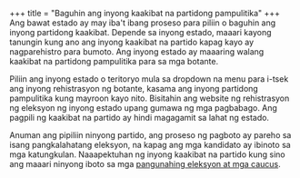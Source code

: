 +++
title = "Baguhin ang inyong kaakibat na partidong pampulitika"
+++
Ang bawat estado ay may iba't ibang proseso para piliin o baguhin ang inyong partidong kaakibat. Depende sa inyong estado, maaari kayong tanungin kung ano ang inyong kaakibat na partido kapag kayo ay nagparehistro para bumoto. Ang inyong estado ay maaaring walang kaakibat na partidong pampulitika para sa mga botante.

Piliin ang inyong estado o teritoryo mula sa dropdown na menu para i-tsek ang inyong rehistrasyon ng botante, kasama ang inyong partidong pampulitika kung mayroon kayo nito. Bisitahin ang website ng rehistrasyon ng eleksyon ng inyong estado upang gumawa ng mga pagbabago. Ang pagpili ng kaakibat na partido ay hindi magagamit sa lahat ng estado.    

Anuman ang pipiliin ninyong partido, ang proseso ng pagboto ay pareho sa isang pangkalahatang eleksyon, na kapag ang mga kandidato ay ibinoto sa mga katungkulan. Naaapektuhan ng inyong kaakibat na partido kung sino ang maaari ninyong  iboto sa mga [pangunahing eleksyon at mga caucus](https://www.usa.gov/election#item-37162).
